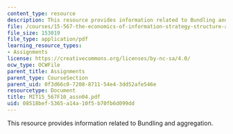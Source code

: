 ```yaml
---
content_type: resource
description: This resource provides information related to Bundling and aggregation.
file: /courses/15-567-the-economics-of-information-strategy-structure-and-pricing-fall-2010/08518bef5365a14a10f5b70fb6d099dd_MIT15_567F10_assn04.pdf
file_size: 153019
file_type: application/pdf
learning_resource_types:
- Assignments
license: https://creativecommons.org/licenses/by-nc-sa/4.0/
ocw_type: OCWFile
parent_title: Assignments
parent_type: CourseSection
parent_uid: 0f3d66c0-7208-8711-54e4-3dd52afe546e
resourcetype: Document
title: MIT15_567F10_assn04.pdf
uid: 08518bef-5365-a14a-10f5-b70fb6d099dd
---
```

This resource provides information related to Bundling and aggregation.